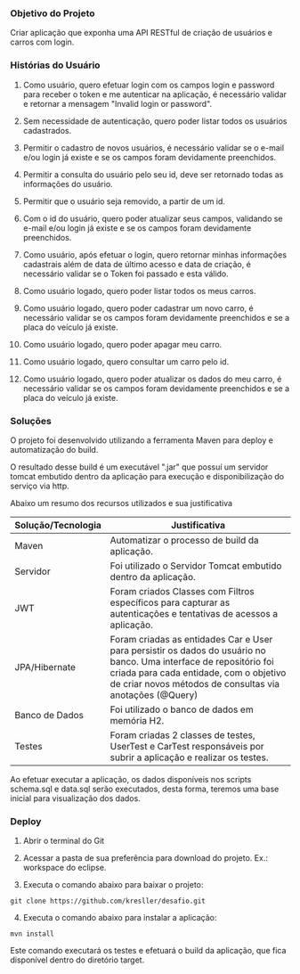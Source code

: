 ### Objetivo do Projeto

Criar aplicação que exponha uma API RESTful de criação de usuários e carros com login.

### Histórias do Usuário

1. Como usuário, quero efetuar login com os campos login e password para receber o token e me autenticar na aplicação, é necessário validar e retornar a mensagem "Invalid login or password".

2. Sem necessidade de autenticação, quero poder listar todos os usuários cadastrados.

3. Permitir o cadastro de novos usuários, é necessário validar se o e-mail e/ou login já existe e se os campos foram devidamente preenchidos.

4. Permitir a consulta do usuário pelo seu id, deve ser retornado todas as informações do usuário.

5. Permitir que o usuário seja removido, a partir de um id.

6. Com o id do usuário, quero poder atualizar seus campos, validando se e-mail e/ou login já existe e se os campos foram devidamente preenchidos.

7. Como usuário, após efetuar o login, quero retornar minhas informações cadastrais além de data de último acesso e data de criação, é necessário validar se o Token foi passado e esta válido.

8. Como usuário logado, quero poder listar todos os meus carros.

9. Como usuário logado, quero poder cadastrar um novo carro, é necessário validar se os campos foram devidamente preenchidos e se a placa do veículo já existe.

10. Como usuário logado, quero poder apagar meu carro.

11. Como usuário logado, quero consultar um carro pelo id.

12. Como usuário logado, quero poder atualizar os dados do meu carro, é necessário validar se os campos foram devidamente preenchidos e se a placa do veículo já existe.

### Soluções

O projeto foi desenvolvido utilizando a ferramenta Maven para deploy e automatização do build.

O resultado desse build é um executável ".jar" que possuí um servidor tomcat embutido dentro da aplicação para execução e disponibilização do serviço via http.

Abaixo um resumo dos recursos utilizados e sua justificativa

Solução/Tecnologia		| Justificativa
--------- 				| ------
Maven  					| Automatizar o processo de build da aplicação.
Servidor				| Foi utilizado o Servidor Tomcat embutido dentro da aplicação.
JWT						| Foram criados Classes com Filtros específicos para capturar as autenticações e tentativas de acessos a aplicação.
JPA/Hibernate			| Foram criadas as entidades Car e User para persistir os dados do usuário no banco. Uma interface de repositório foi criada para cada entidade, com o objetivo de criar novos métodos de consultas via anotações (@Query)
Banco de Dados			| Foi utilizado o banco de dados em memória H2.
Testes					| Foram criadas 2 classes de testes, UserTest e CarTest responsáveis por subrir a aplicação e realizar os testes.

Ao efetuar executar a aplicação, os dados disponíveis nos scripts schema.sql e data.sql serão executados, desta forma, teremos uma base inicial para visualização dos dados.

### Deploy

1. Abrir o terminal do Git

2. Acessar a pasta de sua preferência para download do projeto. Ex.: workspace do eclipse.

3. Executa o comando abaixo para baixar o projeto: 
```
git clone https://github.com/kresller/desafio.git
```

4. Executa o comando abaixo para instalar a aplicação:
```
mvn install
```
Este comando executará os testes e efetuará o build da aplicação, que fica disponível dentro do diretório target.

